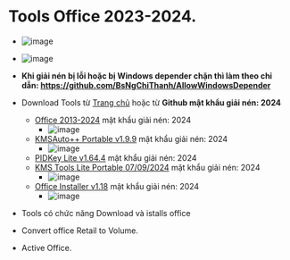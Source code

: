 # Tools Office 2023-2024.
- ![image](https://github.com/user-attachments/assets/892ab962-1334-4126-9b74-42be48da0f04)
- ![image](https://github.com/BsNgChiThanh/Lich-phong-kham/assets/82578024/d575f08f-29b1-4848-83b0-fb5e88dcb50c)
- **Khi giải nén bị lỗi hoặc bị Windows depender chặn thì làm theo chỉ dẫn: https://github.com/BsNgChiThanh/AllowWindowsDepender**
- Download Tools từ [Trang chủ](https://msfree.su/index.php) hoặc từ **Github mật khẩu giải nén: 2024**
  - [Office 2013-2024](https://raw.githubusercontent.com/BsNgChiThanh/ToolsOffice2023-2024/IMP/Offic3%202013-2024%20C2R%20Install%20%2B%20Lite%20v7.7.7.7%20r17.7z) mật khẩu giải nén: 2024
    - ![image](https://github.com/user-attachments/assets/46ef0bbc-0718-4b36-a2ea-f1c2101c0c82)
  - [KMSAuto++ Portable v1.9.9](https://raw.githubusercontent.com/BsNgChiThanh/ToolsOffice2023-2024/refs/heads/IMP/KMSAuto%2B%2B%20Portable%20v1.9.9%20b06.7z) mật khẩu giải nén: 2024
    - ![image](https://github.com/user-attachments/assets/18b5b25b-63d5-4608-98bf-840f93f60559)
  - [PIDKey Lite v1.64.4](https://raw.githubusercontent.com/BsNgChiThanh/ToolsOffice2023-2024/refs/heads/IMP/PIDKey%20Lite%20v1.64.4%20b42%20RU%20EN%20and%20more.7z) mật khẩu giải nén: 2024
  - [KMS Tools Lite Portable 07/09/2024](https://raw.githubusercontent.com/BsNgChiThanh/ToolsOffice2023-2024/refs/heads/IMP/KMS%20Tools%20Lite%20Portable%2007.09.2024.7z) mật khẩu giải nén: 2024
    - ![image](https://github.com/user-attachments/assets/6f20e670-b0e1-4c3f-a98c-c512110dfac2)
  - [Office Installer v1.18](https://raw.githubusercontent.com/BsNgChiThanh/ToolsOffice2023-2024/refs/heads/IMP/Office%20Installer%20and%20Office%20Installer%2B%20v1.18.7z) mật khẩu giải nén: 2024
    - ![image](https://github.com/user-attachments/assets/deb4f4e3-bd30-4c7d-8962-6a4d8ca8a085)

- Tools có chức năng Download và istalls office
- Convert office Retail to Volume.
- Active Office. 

 






